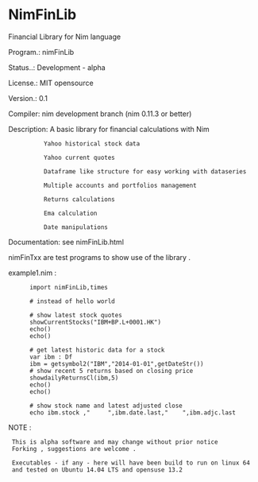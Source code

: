 # NimFinLib
Financial Library for Nim language


Program.: nimFinLib  

Status..: Development - alpha

License.: MIT opensource  

Version.: 0.1

Compiler: nim development branch (nim 0.11.3 or better)

Description: A basic library for financial calculations with Nim

              Yahoo historical stock data
              
              Yahoo current quotes
              
              Dataframe like structure for easy working with dataseries
              
              Multiple accounts and portfolios management
              
              Returns calculations
              
              Ema calculation
              
              Date manipulations
              
              
              
              
Documentation: see nimFinLib.html


nimFinTxx are test programs to show use of the library .


example1.nim :
         
         
          import nimFinLib,times

          # instead of hello world 

          # show latest stock quotes
          showCurrentStocks("IBM+BP.L+0001.HK")
          echo()
          echo()

          # get latest historic data for a stock
          var ibm : Df
          ibm = getsymbol2("IBM","2014-01-01",getDateStr())
          # show recent 5 returns based on closing price
          showdailyReturnsCl(ibm,5)     
          echo()
          echo()

          # show stock name and latest adjusted close
          echo ibm.stock ,"     ",ibm.date.last,"    ",ibm.adjc.last






NOTE : 
  
     This is alpha software and may change without prior notice              
     Forking , suggestions are welcome .
     
     Executables - if any - here will have been build to run on linux 64
     and tested on Ubuntu 14.04 LTS and opensuse 13.2
              
              
              
              
